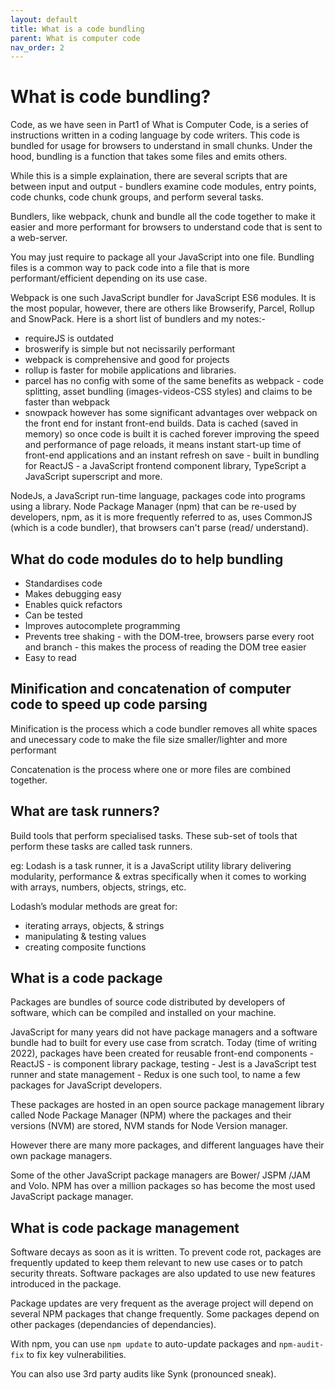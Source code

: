 ```yaml
---
layout: default
title: What is a code bundling
parent: What is computer code
nav_order: 2
---
```



# What is code bundling?

Code, as we have seen in Part1 of What is Computer Code, is a series of instructions written in a coding language by code writers. This code is bundled for usage for browsers to understand in small chunks. Under the hood, bundling is a function that takes some files and emits others.

While this is a simple explaination, there are several scripts that are between input and output - bundlers examine code modules, entry points, code chunks, code chunk groups, and perform several tasks.

Bundlers, like webpack, chunk and bundle all the code together to make it easier and more performant for browsers to understand code that is sent to a web-server.

You may just require to package all your JavaScript into one file. Bundling files is a common way to pack code into a file that is more performant/efficient depending on its use case.

Webpack is one such JavaScript bundler for JavaScript ES6 modules. It is the most popular, however, there are others like Browserify, Parcel, Rollup and SnowPack. Here is a short list of bundlers and my notes:-

- requireJS is outdated
- broswerify is simple but not necissarily performant
- webpack is comprehensive and good for projects
- rollup is faster for mobile applications and libraries.
- parcel has no config with some of the same benefits as webpack - code splitting, asset bundling (images-videos-CSS styles) and claims to be faster than webpack
- snowpack however has some significant advantages over webpack on the front end for instant front-end builds. Data is cached (saved in memory) so once code is built it is cached forever improving the speed and performance of page reloads, it means instant start-up time of front-end applications and an instant refresh on save - built in bundling for ReactJS - a JavaScript frontend component library, TypeScript a JavaScript superscript and more.

NodeJs, a JavaScript run-time language, packages code into programs using a library. Node Package Manager (npm) that can be re-used by developers, npm, as it is more frequently referred to as, uses CommonJS (which is a code bundler), that browsers can't parse (read/ understand).

## What do code modules do to help bundling

- Standardises code
- Makes debugging easy
- Enables quick refactors
- Can be tested
- Improves autocomplete programming
- Prevents tree shaking - with the DOM-tree, browsers parse every root and branch - this makes the process of reading the DOM tree easier
- Easy to read

## Minification and concatenation of computer code to speed up code parsing

Minification is the process which a code bundler removes all white spaces and unecessary code to make the file size smaller/lighter and more performant

Concatenation is the process where one or more files are combined together.

## What are task runners?

Build tools that perform specialised tasks. These sub-set of tools that perform these tasks are called task runners.

eg: Lodash is a task runner, it is a JavaScript utility library delivering modularity, performance & extras specifically when it comes to working with arrays, numbers, objects, strings, etc.

Lodash’s modular methods are great for:

- iterating arrays, objects, & strings
- manipulating & testing values
- creating composite functions

## What is a code package

Packages are bundles of source code distributed by developers of software, which can be compiled and installed on your machine.

JavaScript for many years did not have package managers and a software bundle had to built for every use case from scratch. Today (time of writing 2022), packages have been created for reusable front-end components - ReactJS - is component library package, testing - Jest is a JavaScript test runner and state management - Redux is one such tool, to name a few packages for JavaScript developers.

These packages are hosted in an open source package management library called Node Package Manager (NPM) where the packages and their versions (NVM) are stored, NVM stands for Node Version manager.

However there are many more packages, and different languages have their own package managers.

Some of the other JavaScript package managers are Bower/ JSPM /JAM and Volo. NPM has over a million packages so has become the most used JavaScript package manager.

## What is code package management

Software decays as soon as it is written. To prevent code rot, packages are frequently updated to keep them relevant to new use cases or to patch security threats. Software packages are also updated to use new features introduced in the package. 

Package updates are very frequent as the average project will depend on several NPM packages that change frequently. Some packages depend on other packages (dependancies of dependancies).

With npm, you can use `npm update` to auto-update packages and `npm-audit-fix` to fix key vulnerabilities.

You can also use 3rd party audits like Synk (pronounced sneak).
